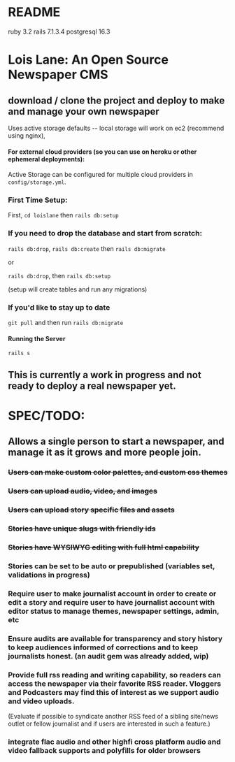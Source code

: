 # README

ruby 3.2
rails 7.1.3.4
postgresql 16.3

# Lois Lane: An Open Source Newspaper CMS

## download / clone the project and deploy to make and manage your own newspaper

Uses active storage defaults -- local storage will work on ec2 (recommend using nginx),

#### For external cloud providers (so you can use on heroku or other ephemeral deployments):

Active Storage can be configured for multiple cloud providers in `config/storage.yml`.

### First Time Setup: 
First, `cd loislane` then `rails db:setup`

### If you need to drop the database and start from scratch:

`rails db:drop`, `rails db:create` then `rails db:migrate`

or

`rails db:drop`, then `rails db:setup`

(setup will create tables and run any migrations)


### If you'd like to stay up to date 

`git pull` and then run `rails db:migrate`

#### Running the Server

`rails s`

## This is currently a work in progress and not ready to deploy a real newspaper yet.

# SPEC/TODO:

## Allows a single person to start a newspaper, and manage it as it grows and more people join.

### ~~Users can make custom color palettes, and custom css themes~~

### ~~Users can upload audio, video, and images~~

### ~~Users can upload story specific files and assets~~

### ~~Stories have unique slugs with friendly ids~~

### ~~Stories have WYSIWYG editing with full html capability~~

### Stories can be set to be auto or prepublished (variables set, validations in progress)

### Require user to make journalist account in order to create or edit a story and require user to have journalist account with editor status to manage themes, newspaper settings, admin, etc

### Ensure audits are available for transparency and story history to keep audiences informed of corrections and to keep journalists honest. (an audit gem was already added, wip)

### Provide full rss reading and writing capability, so readers can access the newspaper via their favorite RSS reader. Vloggers and Podcasters may find this of interest as we support audio and video uploads. 
(Evaluate if possible to syndicate another RSS feed of a sibling site/news outlet or fellow journalist and if users are interested in such a feature.)

### integrate flac audio and other highfi cross platform audio and video fallback supports and polyfills for older browsers
